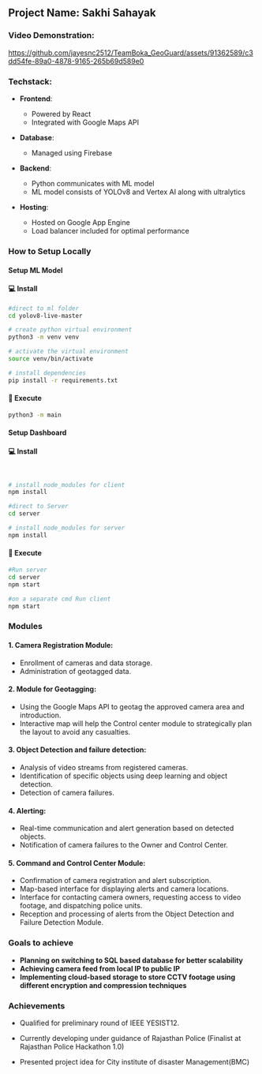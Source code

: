 ## Project Name: Sakhi Sahayak

### Video Demonstration:
 
https://github.com/jayesnc2512/TeamBoka_GeoGuard/assets/91362589/c3dd54fe-89a0-4878-9165-265b69d589e0

### Techstack: 
- **Frontend**:
  - Powered by React
  - Integrated with Google Maps API

- **Database**:
  - Managed using Firebase 

- **Backend**:
  - Python communicates with ML model
  - ML model consists of YOLOv8 and Vertex AI along with ultralytics

- **Hosting**:
  - Hosted on Google App Engine
  - Load balancer included for optimal performance
<!-- - Kubernetes Engine utilized -->
   
### How to Setup Locally
#### Setup ML Model
#### 💻 Install
  ```bash
#direct to ml folder
cd yolov8-live-master

# create python virtual environment
python3 -m venv venv

# activate the virtual environment
source venv/bin/activate

# install dependencies
pip install -r requirements.txt
```
#### 📸 Execute

```bash
python3 -m main
```

#### Setup Dashboard
#### 💻 Install
```bash


# install node_modules for client
npm install

#direct to Server
cd server

# install node_modules for server
npm install
```

#### 📸 Execute

```bash
#Run server
cd server
npm start
```
```bash
#on a separate cmd Run client
npm start
```



### Modules
#### 1. Camera Registration Module:
- Enrollment of cameras and data storage.
- Administration of geotagged data.

#### 2. Module for Geotagging:
- Using the Google Maps API to geotag the approved camera area and introduction.
- Interactive map will help the Control center module to strategically plan the layout to avoid any casualties.

#### 3. Object Detection and failure detection: 
- Analysis of video streams from registered cameras.
- Identification of specific objects using deep learning and object detection.
- Detection of camera failures.

#### 4. Alerting:
- Real-time communication and alert generation based on detected objects.
- Notification of camera failures to the Owner and Control Center.

#### 5. Command and Control Center Module:
- Confirmation of camera registration and alert subscription.
- Map-based interface for displaying alerts and camera locations.
- Interface for contacting camera owners, requesting access to video footage, and dispatching police units.
- Reception and processing of alerts from the Object Detection and Failure Detection Module.


### Goals to achieve
- **Planning on switching to SQL based database for better scalability**
- **Achieving camera feed from local IP to public IP**
- **Implementing cloud-based storage to store CCTV footage using different encryption and compression techniques**

### Achievements
- Qualified for preliminary round of IEEE YESIST12. 

- Currently developing under guidance of Rajasthan Police (Finalist at Rajasthan Police Hackathon 1.0)

- Presented project idea for City institute of disaster Management(BMC) 
